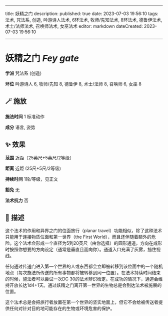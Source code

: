 
---
title: 妖精之门
description: 
published: true
date: 2023-07-03 19:56:10
tags: 法术, 咒法系, 创造, 吟游诗人法术, 6环法术, 牧师/先知法术, 8环法术, 德鲁伊法术, 术士/法师法术, 召唤师法术, 女巫法术
editor: markdown
dateCreated: 2023-07-03 19:56:10

---

# **妖精之门** *Fey gate*

**学派** 咒法系 (创造) 

**环位** 吟游诗人 6, 牧师/先知 8, 德鲁伊 8, 术士/法师 8, 召唤师 6, 女巫 8

## 🪄 施放

**施法时间** 1 标准动作

**成分** 语言, 姿势

## ✨ 效果  

**范围** 近距（25英尺+5英尺/2等级）

**距离** 近距 (25尺+5尺/2等级)  

**持续时间** 1轮/等级，见正文 

**豁免** 无

**法术抗力** 否

## 📖 描述

这个法术的作用和异界之门的位面旅行（planar travel）功能相似，除了这种法术只能用于连接物质位面和第一世界（the First World），而且还伴随着额外的危险。这个法术会形成一个直径为5到20英尺（由你选择）的圆形通道，方向在成形时按照你想要的方向设定（通常是垂直且面向你）。通道入口充满了灰雾，挡住视线。

任何通过传送门进入第一个世界的人或东西都会立即被转移到该位面中的一个随机地点（每次施法所传送的所有事物都将被转移到同一位置）。在法术持续时间结束的时候，施法者可以尝试一次DC 30的法术辨识检定。在成功的情况下，通道会维持开放长达1d4+1天。通过妖精之门离开第一世界的生物总是会到达法术被施展的位置。

这个法术总是会把旅行者放置在第一个世界的坚实地面上，但它不会给被传送者提供任何对针对目的地可能存在的生物或环境危害的保护。
    